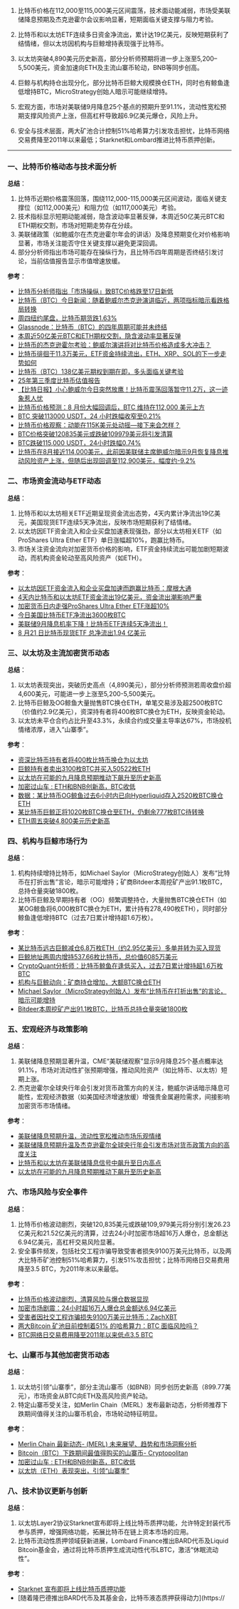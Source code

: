 1. 比特币价格在112,000至115,000美元区间震荡，技术面动能减弱，市场受美联储降息预期及杰克逊霍尔会议影响显著，短期面临关键支撑与阻力考验。

2. 比特币和以太坊ETF连续多日资金净流出，累计达19亿美元，反映短期获利了结情绪，但以太坊因机构与巨鲸增持表现强于比特币。

3. 以太坊突破4,890美元历史新高，部分分析师预期将进一步上涨至5,200–5,500美元，资金加速向ETH及主流山寨币轮动，BNB等同步创高。

4. 巨鲸与机构持仓出现分化，部分比特币巨鲸大规模换仓ETH，同时也有鲸鱼逢低增持BTC，MicroStrategy创始人暗示可能继续增持。

5. 宏观方面，市场对美联储9月降息25个基点的预期升至91.1%，流动性宽松预期支撑风险资产上涨，但高杠杆导致超6.9亿美元爆仓，风险上升。

6. 安全与技术层面，两大矿池合计控制51%哈希算力引发攻击担忧，比特币网络交易费降至2011年以来最低；Starknet和Lombard推进比特币质押创新。
---
### 一、比特币价格动态与技术面分析  
**总结**：  
1. 比特币近期价格震荡回落，围绕112,000-115,000美元区间波动，面临关键支撑位（如112,000美元）和阻力位（如117,000美元）考验。  
2. 技术指标显示短期动能减弱，隐含波动率显著反弹，本周近50亿美元BTC和ETH期权交割，市场对短期走势存在分歧。  
3. 美联储政策（如鲍威尔在杰克逊霍尔年会的讲话）及降息预期变化对价格影响显著，市场关注能否守住关键支撑以避免更深回调。  
4. 部分分析师指出市场可能存在操纵行为，且比特币四年周期是否终结引发讨论，当前估值报告显示市值增速放缓。  

**参考**：  
- [比特币分析师指出「市场操纵」致BTC价格跌至17日新低](https://cn.cointelegraph.com/news/bitcoin-analysts-point-to-manipulation-as-btc-price-falls-to-17-day-low)  
- [比特币（BTC）今日新闻：随着鲍威尔杰克逊演讲临近，两项指标暗示看跌格局转换](https://www.coindesk.com/zh/markets/2025/08/21/key-bitcoin-indicators-hint-at-bearish-regime-shift-as-jackson-hole-nears)  
- [周四纽约尾盘，比特币期货跌1.63%](https://finance.sina.cn/stock/jdts/2025-08-22/detail-infmuxsp5440540.d.html?vt=4&cid=76993&node_id=76993)  
- [Glassnode：比特币（BTC）的四年周期可能并未终结](https://cn.cointelegraph.com/news/bitcoin-price-4-year-old-cycle-not-dead-crypto-analysts)  
- [本周近50亿美元BTC和ETH期权交割，隐含波动率显著反弹](https://www.binance.com/zh-CN/square/post/08-22-2025-50-btc-eth-28650027348594)  
- [比特币的杰克逊霍尔考验：鲍威尔演讲将对比特币价格造成多大冲击？](https://www.coindesk.com/zh/markets/2025/08/22/bitcoin-s-jackson-hole-test-how-hard-could-powell-s-address-hit-btc-prices)  
- [比特币徘徊于11.3万美元，ETF资金持续流出，ETH、XRP、SOL的下一步走势如何](https://www.coindesk.com/zh/markets/2025/08/22/what-next-for-eth-xrp-sol-as-bitcoin-stalls-at-usd113k-and-etf-outflows-mount)  
- [比特币（BTC）138亿美元期权到期在即，多头面临关键考验](https://cn.cointelegraph.com/news/bitcoin-s-13-8b-options-expiry-puts-bulls-on-edge-ahead-of-key-test)  
- [25年第三季度比特币估值报告](https://reports.tiger-research.com/p/tvm-25q3-bitcoin-chn)  
- [【比特日报】小心鲍威尔今日突然放鹰！比特币震荡回落暂守11.2万，这一迹象惹人忧](https://www.fx168news.com/article/%E6%AF%94%E7%89%B9%E5%B8%81-935031)  
- [比特币价格预测：8 月份大幅回调后，BTC 维持在112,000 美元上方](https://tradersunion.com/zh/news/cryptocurrency-news/show/452608-bitcoin-price-prediction-btc-holds/)  
- [BTC 突破113000 USDT，24 小时跌幅收窄至0.21%](https://www.binance.com/cn/square/post/28661784584762)  
- [比特币价格观察：动能在115K美元处动摇—接下来会怎样？](https://news.bitcoin.com/zh/bitebi-jiage-guancha-dongneng-zai-115k-meiyuan-chu-dongyao-jielaihui-zenyang/)  
- [BTC价格突破120835美元或跌破109979美元将引发清算](https://www.binance.com/zh-CN/square/post/08-23-2025-btc-120-835-109-979-28713788304610)  
- [BTC跌破115,000 USDT，24小时跌幅0.74%](https://www.binance.com/zh-CN/square/post/08-24-2025-btc-115-000-usdt-24-0-74-28730010895529)  
- [比特币在8月接近114,000美元，此前因美联储主席鲍威尔暗示9月恢复降息推动风险资产上涨，但随后出现回调至112,900美元，幅度约-9.2%](https://www.cryptopolitan.com/zh-cn/whats-next-for-bitcoin-after-114k-dip/)  


### 二、市场资金流动与ETF动态  
**总结**：  
1. 比特币和以太坊相关ETF近期呈现资金流出态势，4天内累计净流出19亿美元，美国现货ETF连续5天净流出，反映市场短期获利了结情绪。  
2. 以太坊因ETF资金流入和企业买盘加速表现强劲，部分以太坊相关ETF（如ProShares Ultra Ether ETF）单日涨幅超10%，跑赢比特币。  
3. 市场关注资金流向对加密货币价格的影响，ETF资金持续流出可能加剧短期波动，而机构资金轮动至高风险资产（如ETH）。  

**参考**：  
- [以太坊因ETF资金流入和企业买盘加速而跑赢比特币：摩根大通](https://www.coindesk.com/zh/markets/2025/08/21/ether-outpaces-bitcoin-as-etf-inflows-corporate-buying-accelerate-jpmorgan)  
- [4天内比特币和以太坊ETF资金流出19亿美元，资金流出潮影响严重](https://news.bitcoin.com/zh/4tianneibitebiheyi-taifangetijijingjinliuchu19yimeiyuanjijinliuchuchayinyingxiangyanzhong/)  
- [加密货币日内走强ProShares Ultra Ether ETF涨超10%](https://wap.eastmoney.com/a/202508213489856075.html)  
- [今日美国比特币ETF净流出3600枚BTC](https://www.odaily.news/zh-CN/newsflash/444433)  
- [美联储9月降息机率下降！比特币ETF连续5天净流出！](https://cryptonews.com/cn/news/the-federal-rate-cut-in-september-haze-bitcoin-etf-experiences-outflow-for-five-consecutive-days/)  
- [8 月21 日比特币现货ETF 总净流出1.94 亿美元](https://www.wublock123.com/article/6/47536)  


### 三、以太坊及主流加密货币动态  
**总结**：  
1. 以太坊表现突出，突破历史高点（4,890美元），部分分析师预测若周收盘价超4,600美元，可能进一步上涨至5,200-5,500美元。  
2. 比特币巨鲸及OG鲸鱼大量抛售BTC换仓ETH，单笔交易涉及超2500枚BTC（价值约2.9亿美元），资深持有者将400枚BTC换仓为ETH，反映资金轮动。  
3. 以太坊未平仓合约占比升至43.3%，永续合约成交量主导率达67%，市场投机情绪浓厚，进入“山寨季”。  

**参考**：  
- [资深比特币持有者将400枚比特币换仓为以太坊](https://www.binance.com/cn/square/post/28602586636513)  
- [巨鲸持有者卖出3100枚BTC并买入50522枚ETH](https://www.binance.com/zh-CN/square/post/08-22-2025-3-100-btc-50-522-eth-28636993280337)  
- [以太坊在可能的九月降息预期推动下飙升至历史新高](https://www.coindesk.com/zh/markets/2025/08/22/ethereum-surges-to-new-all-time-high-amid-likely-september-rate-cut/)  
- [加密过山车 : ETH和BNB创新高，BTC收低](https://news.bitcoin.com/zh/jiami-guoshanche-eth-he-bnb-chuangxingaobtcshoudi/)  
- [数据：某比特币OG鲸鱼过去6小时内已向Hyperliquid存入2520枚BTC换仓ETH](https://m.marsbit.co/flash/20250823170301396947.html)  
- [某比特币巨鲸正将1020枚BTC换仓至ETH，仍剩余777枚BTC待转换](https://blockweeks.com/newsflash/160361.html)  
- [ETH周五突破4,800美元历史新高](https://www.coindesk.com/zh/markets/2025/08/22/ethereum-surges-to-new-all-time-high-amid-likely-september-rate-cut/)  


### 四、机构与巨鲸市场行为  
**总结**：  
1. 机构持续增持比特币，如Michael Saylor（MicroStrategy创始人）发布“比特币在打折出售”言论，暗示可能增持；矿商Bitdeer本周挖矿产出91.1枚BTC，总持仓量突破1800枚。  
2. 比特币巨鲸及早期持有者（OG）频繁调整持仓，大量抛售BTC换仓ETH（如某OG鲸鱼将6,000枚BTC换仓为ETH，累计持有278,490枚ETH），同时部分鲸鱼逢低增持BTC（过去7日累计增持超1.6万枚）。  

**参考**：  
- [某比特币远古巨鲸减仓6.8万枚ETH（约2.95亿美元）多单并转为买入现货](https://www.coindesk.com/zh/markets/2025/08/21/bitcoin-whale-flips-ethereum-for-btc-after-100k-dip)  
- [巨鲸地址两周内增持537.66枚比特币，总价值6085万美元](https://www.binance.com/cn/square/post/28643444306833)  
- [CryptoQuant分析师：比特币鲸鱼在逢低买入，过去7日累计增持超1.6万枚BTC](https://www.theblockbeats.info/flash/308542)  
- [机构与巨鲸动向：矿商持仓增加，大额BTC换仓ETH](https://www.coindesk.com/zh/business/2025/08/23/kpmg-sees-strong-second-half-for-canadian-fintechs-after-crypto-ai-raked-in-billions)  
- [Michael Saylor（MicroStrategy创始人）发布“比特币在打折出售”的言论，暗示可能增持](https://www.coindesk.com/zh/markets/2025/08/22/michael-saylor-says-bitcoin-is-on-sale-as-microstrategy-reports-100m-loss)  
- [Bitdeer本周挖矿产出91.1枚BTC，比特币总持仓量突破1800枚](https://blockweeks.com/newsflash/160385.html)  


### 五、宏观经济与政策影响  
**总结**：  
1. 美联储降息预期显著升温，CME“美联储观察”显示9月降息25个基点概率达91.1%，市场对流动性扩张预期增强，推动风险资产（如比特币、以太坊）短期上涨。  
2. 杰克逊霍尔全球央行年会引发对货币政策方向的关注，鲍威尔讲话暗示降息可能性，宏观经济数据（如美国经济增速放缓）增强贵金属避险需求，间接影响加密货币市场情绪。  

**参考**：  
- [美联储降息预期升温，流动性宽松推动市场乐观情绪](https://cj.sina.cn/articles/view/5953190046/162d6789e06701yh68?froms=ggmp)  
- [美联储降息预期升温及杰克逊霍尔全球央行年会引发市场对货币政策方向的高度关注](https://www.coindesk.com/zh/markets/2025/08/22/all-eyes-on-powell-as-bitcoin-holds-below-usd113k-crypto-daybook-americas)  
- [比特币和以太坊在美联储降息信号中飙升至日内高点](https://news.bitcoin.com/zh/bitcoin-he-yi-ta-fang-zai-mei-lian-chu-jiang-xi-xinhao-zhong-biao-sheng-zhi-ri-nei-gao-dian/)  
- [以太坊在可能的九月降息预期推动下飙升至历史新高](https://www.coindesk.com/zh/markets/2025/08/22/ethereum-surges-to-new-all-time-high-amid-likely-september-rate-cut/)  


### 六、市场风险与安全事件  
**总结**：  
1. 比特币价格波动剧烈，突破120,835美元或跌破109,979美元将分别引发26.23亿美元和21.52亿美元的清算，过去24小时加密市场超16万人爆仓，总金额达6.94亿美元，高杠杆交易风险显著。  
2. 安全事件频发，包括社交工程诈骗导致受害者损失9100万美元比特币，以及两大比特币矿池控制51%哈希算力，引发51%攻击担忧；比特币网络日交易费用降至3.5 BTC，为2011年末以来最低。  

**参考**：  
- [比特币价格波动剧烈，清算风险与爆仓数据显现](https://www.binance.com/zh-CN/square/post/08-23-2025-btc-120-835-109-979-28713788304610)  
- [加密市场剧震：24小时超16万人爆仓总金额达6.94亿美元](https://www.fx168news.com/article/%E5%8A%A0%E5%AF%86%E8%B4%A7%E5%B8%81-935741)  
- [受害者因社交工程诈骗损失9100万美元比特币：ZachXBT](https://www.coindesk.com/zh/business/2025/08/21/victim-loses-usd91m-in-bitcoin-after-social-engineering-scam-zachxbt)  
- [两大Bitcoin 矿池目前控制着51% 的哈希算力：BTC 面临风险吗？](https://www.cryptopolitan.com/zh-cn/2-bitcoin-pools-now-control-51-of-the-hash-power/)  
- [BTC网络日交易费用降至2011年以来低点3.5 BTC](https://www.binance.com/zh-CN/square/post/08-24-2025-btc-2011-3-5-btc-28737886196962)  


### 七、山寨币与其他加密货币动态  
**总结**：  
1. 以太坊引领“山寨季”，部分主流山寨币（如BNB）同步创历史新高（899.77美元），市场资金从BTC向ETH及高风险资产轮动。  
2. 特定山寨币受关注，如Merlin Chain（MERL）发布最新动态，分析师推荐下跌期间值得关注的山寨币机会，市场轮动特征明显。  

**参考**：  
- [Merlin Chain 最新动态- (MERL) 未来展望、趋势和市场洞察分析](https://coinmarketcap.com/zh/cmc-ai/merlin-chain/latest-updates/)  
- [Bitcoin（BTC）下跌期间最值得购买的山寨币- Cryptopolitan](https://www.cryptopolitan.com/zh-cn/best-altcoin-to-buy-now-during-bitcoin-btc-dip/)  
- [加密过山车 : ETH和BNB创新高，BTC收低](https://news.bitcoin.com/zh/jiami-guoshanche-eth-he-bnb-chuangxingaobtcshoudi/)  
- [以太坊（ETH）表现突出，引领“山寨季”](https://www.coindesk.com/zh/markets/2025/08/22/ethereum-outperforms-bitcoin-as-altseason-begins)  


### 八、技术协议更新与创新  
**总结**：  
1. 以太坊Layer2协议Starknet宣布即将上线比特币质押功能，允许特定封装代币参与质押，增强网络功能，拓展比特币在链上资本市场的应用。  
2. 比特币流动性质押领域获新进展，Lombard Finance推出BARD代币及Liquid Bitcoin基金会，通过将比特币质押生成流动性代币LBTC，激活“休眠流动性”。  

**参考**：  
- [Starknet 宣布即将上线比特币质押功能](https://www.bitpush.news/articles/7564296)  
- [随着隆巴德推出BARD代币及其基金会，比特币液态质押获得动力](https://